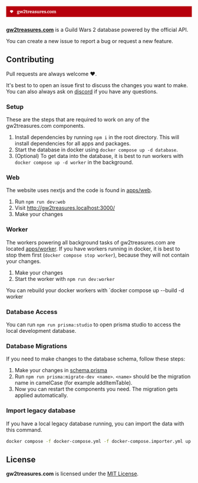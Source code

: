# [![gw2treasures.com](.github/readme.png)](https://gw2treasures.com)

**[gw2treasures.com](https://gw2treasures.com)** is a Guild Wars 2 database powered by the official API.

You can create a new issue to report a bug or request a new feature.

## Contributing

Pull requests are always welcome ❤️.

It's best to to open an issue first to discuss the changes you want to make. You can also always ask on [discord](https://discord.gg/gvx6ZSE) if you have any questions.

### Setup

These are the steps that are required to work on any of the gw2treasures.com components.

1. Install dependencies by running `npm i` in the root directory. This will install dependencies for all apps and packages.
2. Start the database in docker using `docker compose up -d database`.
3. (Optional) To get data into the database, it is best to run workers with `docker compose up -d worker` in the background.

### Web

The website uses nextjs and the code is found in [apps/web](apps/web/).

1. Run `npm run dev:web`
2. Visit http://gw2treasures.localhost:3000/
3. Make your changes

### Worker

The workers powering all background tasks of gw2treasures.com are located [apps/worker](apps/worker/). If you have workers running in docker, it is best to stop them first (`docker compose stop worker`), because they will not contain your changes.

1. Make your changes
2. Start the worker with `npm run dev:worker`

You can rebuild your docker workers with `docker compose up --build -d worker

### Database Access

You can run `npm run prisma:studio` to open prisma studio to access the local development database.

### Database Migrations

If you need to make changes to the database schema, follow these steps:

1. Make your changes in [schema.prisma](packages/database/prisma/schema.prisma)
2. Run `npm run prisma:migrate-dev <name>`. `<name>` should be the migration name in camelCase (for example addItemTable).
3. Now you can restart the components you need. The migration gets applied automatically.

### Import legacy database

If you have a local legacy database running, you can import the data with this command.

```sh
docker compose -f docker-compose.yml -f docker-compose.importer.yml up legacy-importer
```

## License
**gw2treasures.com** is licensed under the [MIT License](LICENSE).
